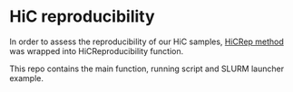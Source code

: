 # HiC reproducibility 

In order to assess the reproducibility of our HiC samples, [HiCRep method](https://github.com/TaoYang-dev/hicrep) was wrapped into HiCReproducibility function. 

This repo contains the main function, running script and SLURM launcher example. 
